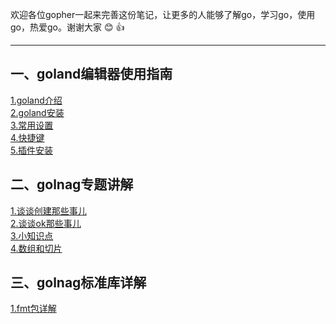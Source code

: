 欢迎各位gopher一起来完善这份笔记，让更多的人能够了解go，学习go，使用go，热爱go。谢谢大家 :blush: :thumbsup:
***

## 一、goland编辑器使用指南
[1.goland介绍](goland使用指南/1.介绍.md)<br>
[2.goland安装](goland使用指南/2.安装.md)<br>
[3.常用设置](goland使用指南/3.常用设置.md)<br>
[4.快捷键](goland使用指南/4.快捷键.md)<br>
[5.插件安装](goland使用指南/5.插件安装.md)<br>

## 二、golnag专题讲解
[1.谈谈创建那些事儿](golang专题讲解/1.谈谈创建那些事儿.md)<br>
[2.谈谈ok那些事儿](golang专题讲解/2.谈谈ok那些事儿.md)<br>
[3.小知识点](golang专题讲解/3.小知识点.md)<br>
[4.数组和切片](golang专题讲解/4.数组和切片.md)<br>


## 三、golnag标准库详解
[1.fmt包详解](seelog.xmge.top)

